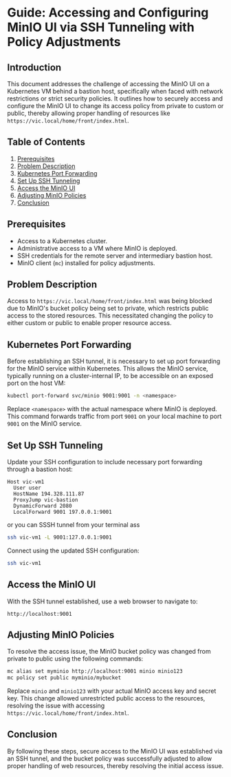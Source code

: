 # Guide: Accessing and Configuring MinIO UI via SSH Tunneling with Policy Adjustments

## Introduction
This document addresses the challenge of accessing the MinIO UI on a Kubernetes VM behind a bastion host, specifically when faced with network restrictions or strict security policies. It outlines how to securely access and configure the MinIO UI to change its access policy from private to custom or public, thereby allowing proper handling of resources like `https://vic.local/home/front/index.html`.

## Table of Contents

1. [Prerequisites](#prerequisites)
2. [Problem Description](#problem-description)
3. [Kubernetes Port Forwarding](#kubernetes-port-forwarding)
4. [Set Up SSH Tunneling](#set-up-ssh-tunneling)
5. [Access the MinIO UI](#access-the-minio-ui)
6. [Adjusting MinIO Policies](#adjusting-minio-policies)
7. [Conclusion](#conclusion)

## Prerequisites

- Access to a Kubernetes cluster.
- Administrative access to a VM where MinIO is deployed.
- SSH credentials for the remote server and intermediary bastion host.
- MinIO client (`mc`) installed for policy adjustments.

## Problem Description

Access to `https://vic.local/home/front/index.html` was being blocked due to MinIO's bucket policy being set to private, which restricts public access to the stored resources. This necessitated changing the policy to either custom or public to enable proper resource access.

## Kubernetes Port Forwarding

Before establishing an SSH tunnel, it is necessary to set up port forwarding for the MinIO service within Kubernetes. This allows the MinIO service, typically running on a cluster-internal IP, to be accessible on an exposed port on the host VM:

```bash
kubectl port-forward svc/minio 9001:9001 -n <namespace>
```

Replace `<namespace>` with the actual namespace where MinIO is deployed. This command forwards traffic from port `9001` on your local machine to port `9001` on the MinIO service.

## Set Up SSH Tunneling

Update your SSH configuration to include necessary port forwarding through a bastion host:

```plaintext
Host vic-vm1
  User user
  HostName 194.328.111.87
  ProxyJump vic-bastion
  DynamicForward 2080
  LocalForward 9001 197.0.0.1:9001
```


or you can SSSH tunnel from your terminal ass
```bash
ssh vic-vm1 -L 9001:127.0.0.1:9001
```

Connect using the updated SSH configuration:

```bash
ssh vic-vm1
```

## Access the MinIO UI

With the SSH tunnel established, use a web browser to navigate to:

```
http://localhost:9001
```

## Adjusting MinIO Policies

To resolve the access issue, the MinIO bucket policy was changed from private to public using the following commands:

```bash
mc alias set myminio http://localhost:9001 minio minio123
mc policy set public myminio/mybucket
```

Replace `minio` and `minio123` with your actual MinIO access key and secret key. This change allowed unrestricted public access to the resources, resolving the issue with accessing `https://vic.local/home/front/index.html`.

## Conclusion

By following these steps, secure access to the MinIO UI was established via an SSH tunnel, and the bucket policy was successfully adjusted to allow proper handling of web resources, thereby resolving the initial access issue.